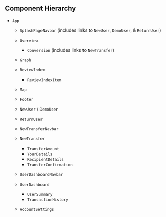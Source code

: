 ## Component Hierarchy

* `App`
  * `SplashPageNavbar` (includes links to `NewUser`, `DemoUser`, & `ReturnUser`)
  * `Overview`
    * `Conversion` (includes links to `NewTransfer`)
  * `Graph`
  * `ReviewIndex`
    * `ReviewIndexItem`
  * `Map`
  * `Footer`

  * `NewUser` / `DemoUser`
  * `ReturnUser`

  * `NewTransferNavbar`
  * `NewTransfer`
    * `TransferAmount`
    * `YourDetails`
    * `RecipientDetails`
    * `TransferConfirmation`

  * `UserDashboardNavbar`
  * `UserDashboard`
    * `UserSummary`
    * `TransactionHistory`
  * `AccountSettings`
